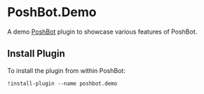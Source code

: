
# PoshBot.Demo

A demo [PoshBot](https://github.com/poshbotio/PoshBot) plugin to showcase various features of PoshBot.

## Install Plugin

To install the plugin from within PoshBot:

```
!install-plugin --name poshbot.demo
```
